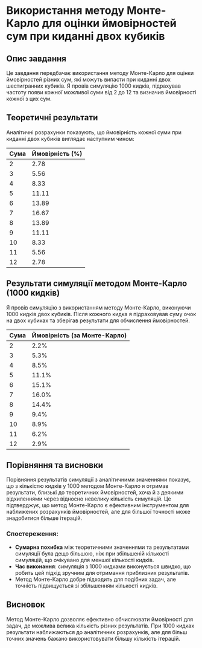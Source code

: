 # Використання методу Монте-Карло для оцінки ймовірностей сум при киданні двох кубиків

## Опис завдання

Це завдання передбачає використання методу Монте-Карло для оцінки ймовірностей різних сум, які можуть випасти при киданні двох шестигранних кубиків. Я провів симуляцію 1000 кидків, підрахував частоту появи кожної можливої суми від 2 до 12 та визначив ймовірності кожної з цих сум.

## Теоретичні результати

Аналітичні розрахунки показують, що ймовірність кожної суми при киданні двох кубиків виглядає наступним чином:

| Сума | Ймовірність (%) |
|------|------------------|
| 2    | 2.78            |
| 3    | 5.56            |
| 4    | 8.33            |
| 5    | 11.11           |
| 6    | 13.89           |
| 7    | 16.67           |
| 8    | 13.89           |
| 9    | 11.11           |
| 10   | 8.33            |
| 11   | 5.56            |
| 12   | 2.78            |

## Результати симуляції методом Монте-Карло (1000 кидків)

Я провів симуляцію з використанням методу Монте-Карло, виконуючи 1000 кидків двох кубиків. Після кожного кидка я підраховував суму очок на двох кубиках та зберігав результати для обчислення ймовірностей.

| Сума | Ймовірність (за Монте-Карло) |
|------|-------------------------------|
| 2    | 2.2%                          |
| 3    | 5.3%                          |
| 4    | 8.5%                          |
| 5    | 11.1%                         |
| 6    | 15.1%                         |
| 7    | 16.0%                         |
| 8    | 14.4%                         |
| 9    | 9.4%                          |
| 10   | 8.9%                          |
| 11   | 6.2%                          |
| 12   | 2.9%                          |

## Порівняння та висновки

Порівняння результатів симуляції з аналітичними значеннями показує, що з кількістю кидків у 1000 методом Монте-Карло я отримав результати, близькі до теоретичних ймовірностей, хоча й з деякими відхиленнями через відносно невелику кількість симуляцій. Це підтверджує, що метод Монте-Карло є ефективним інструментом для наближених розрахунків ймовірностей, але для більшої точності може знадобитися більше ітерацій.

### Спостереження:
- **Сумарна похибка** між теоретичними значеннями та результатами симуляції була дещо більшою, ніж при збільшеній кількості симуляцій, що очікувано для меншої кількості кидків.
- **Час виконання**: симуляція з 1000 кидками виконується швидко, що робить цей підхід зручним для отримання приблизних результатів.
- Метод Монте-Карло добре підходить для подібних задач, але точність підвищується зі збільшенням кількості кидків.

## Висновок

Метод Монте-Карло дозволяє ефективно обчислювати ймовірності для задач, де можлива велика кількість різних результатів. При 1000 кидках результати наближаються до аналітичних розрахунків, але для більш точних значень бажано використовувати більшу кількість ітерацій.
